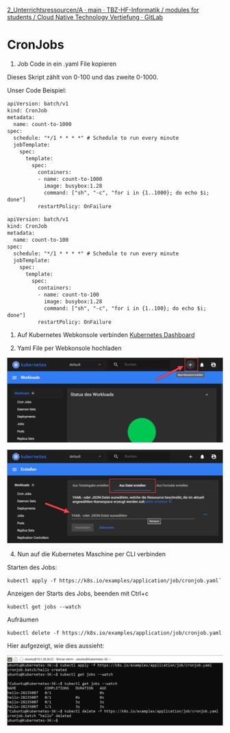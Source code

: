 [2_Unterrichtsressourcen/A · main · TBZ-HF-Informatik / modules for students / Cloud Native Technology Vertiefung · GitLab](https://gitlab.com/ch-tbz-hf/Stud/v-cnt/-/tree/main/2_Unterrichtsressourcen/A)

# CronJobs

1. Job Code in ein .yaml File kopieren

Dieses Skript zählt von 0-100 und das zweite 0-1000.

Unser Code Beispiel:

```
apiVersion: batch/v1
kind: CronJob
metadata:
  name: count-to-1000
spec:
  schedule: "*/1 * * * *" # Schedule to run every minute
  jobTemplate:
    spec:
      template:
        spec:
          containers:
          - name: count-to-1000
            image: busybox:1.28
            command: ["sh", "-c", "for i in {1..1000}; do echo $i; done"]
          restartPolicy: OnFailure
```

```
apiVersion: batch/v1
kind: CronJob
metadata:
  name: count-to-100
spec:
  schedule: "*/1 * * * *" # Schedule to run every minute
  jobTemplate:
    spec:
      template:
        spec:
          containers:
          - name: count-to-100
            image: busybox:1.28
            command: ["sh", "-c", "for i in {1..100}; do echo $i; done"]
          restartPolicy: OnFailure
```

1. Auf Kubernetes Webkonsole verbinden [Kubernetes Dashboard](https://10.1.38.36:8443/#/job?namespace=default)

3. Yaml File per Webkonsole hochladen

![bild2](/attachements/2.png)

![bild3](/attachements/3.png)

4. Nun auf die Kubernetes Maschine per CLI verbinden

Starten des Jobs:

```
kubectl apply -f https://k8s.io/examples/application/job/cronjob.yaml`
```

Anzeigen der Starts des Jobs, beenden mit Ctrl+c

```
kubectl get jobs --watch
```

Aufräumen

```
kubectl delete -f https://k8s.io/examples/application/job/cronjob.yaml
```

Hier aufgezeigt, wie dies aussieht:

![bild3](/attachements/4.png)